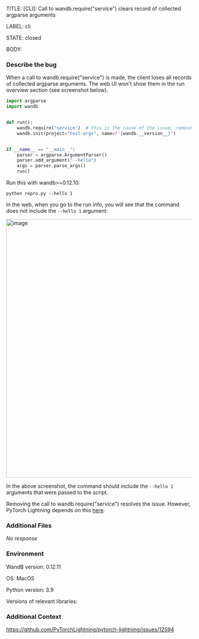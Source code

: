 TITLE:
[CLI]: Call to wandb.require("service") clears record of collected argparse arguments

LABEL:
cli

STATE:
closed

BODY:
### Describe the bug

When a call to wandb.require("service") is made, the client loses all records of collected argparse arguments. The web UI won't show them in the run overview section (see screenshot below).


<!--- A minimal code snippet between the quotes below  -->
```python 
import argparse
import wandb


def run():
    wandb.require("service")  # this is the cause of the issue, remove this call to see the difference
    wandb.init(project="test-args", name=f"{wandb.__version__}")


if __name__ == "__main__":
    parser = argparse.ArgumentParser()
    parser.add_argument("--hello")
    args = parser.parse_args()
    run()
```

Run this with wandb>=0.12.10:

```
python repro.py --hello 1
```

In the web, when you go to the run info, you will see that the command does not include the `--hello 1` argument:

<img width="698" alt="image" src="https://user-images.githubusercontent.com/5495193/161582686-d74d9669-9630-4daf-adaa-aa4ff52a52ac.png">

In the above screenshot, the command should include the `--hello 1` arguments that were passed to the script.


Removing the call to wandb.require("service") resolves the issue. However, PyTorch Lightning depends on this [here](https://github.com/PyTorchLightning/pytorch-lightning/blob/dbd69b9a09f3954297d78996389207501e96cd1b/pytorch_lightning/loggers/wandb.py#L307-L309).


### Additional Files

_No response_

### Environment

WandB version: 0.12.11

OS: MacOS

Python version: 3.9

Versions of relevant libraries:


### Additional Context

https://github.com/PyTorchLightning/pytorch-lightning/issues/12594

